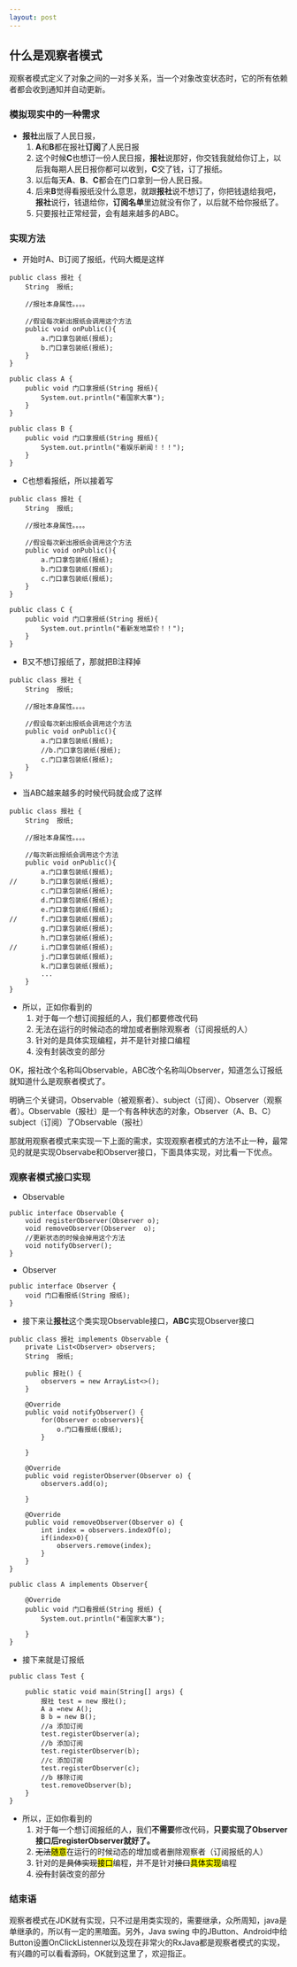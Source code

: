 ```yaml
---
layout: post
---
```


##	什么是观察者模式 

观察者模式定义了对象之间的一对多关系，当一个对象改变状态时，它的所有依赖者都会收到通知并自动更新。

###	模拟现实中的一种需求
* **报社**出版了人民日报，
	1. **A**和**B**都在报社**订阅**了人民日报
	1. 这个时候**C**也想订一份人民日报，**报社**说那好，你交钱我就给你订上，以后我每期人民日报你都可以收到，**C**交了钱，订了报纸。
	1. 以后每天**A**、**B**、**C**都会在门口拿到一份人民日报。
	1. 后来**B**觉得看报纸没什么意思，就跟**报社**说不想订了，你把钱退给我吧，**报社**说行，钱退给你，**订阅名单**里边就没有你了，以后就不给你报纸了。
	1. 只要报社正常经营，会有越来越多的ABC。


###	实现方法  

* 开始时A、B订阅了报纸，代码大概是这样  

```
public class 报社 {
	String  报纸;
	
	//报社本身属性。。。。
	
	//假设每次新出报纸会调用这个方法
	public void onPublic(){
		a.门口拿包装纸(报纸);
		b.门口拿包装纸(报纸);
	}
}

public class A {
	public void 门口拿报纸(String 报纸){
		System.out.println("看国家大事");
	}
}

public class B {
	public void 门口拿报纸(String 报纸){
		System.out.println("看娱乐新闻！！！");
	}
}
```
* C也想看报纸，所以接着写

```
public class 报社 {
	String  报纸;
	
	//报社本身属性。。。。
	
	//假设每次新出报纸会调用这个方法
	public void onPublic(){
		a.门口拿包装纸(报纸);
		b.门口拿包装纸(报纸);
		c.门口拿包装纸(报纸);
	}
}

public class C {
	public void 门口拿报纸(String 报纸){
		System.out.println("看新发地菜价！！");
	}
}
```

* B又不想订报纸了，那就把B注释掉

```
public class 报社 {
	String  报纸;
	
	//报社本身属性。。。。
	
	//假设每次新出报纸会调用这个方法
	public void onPublic(){
		a.门口拿包装纸(报纸);
		//b.门口拿包装纸(报纸);
		c.门口拿包装纸(报纸);
	}
}
```

* 当ABC越来越多的时候代码就会成了这样

```
public class 报社 {
	String  报纸;
	
	//报社本身属性。。。。
	
	//每次新出报纸会调用这个方法
	public void onPublic(){
		a.门口拿包装纸(报纸);
//		b.门口拿包装纸(报纸);
		c.门口拿包装纸(报纸);
		d.门口拿包装纸(报纸);
		e.门口拿包装纸(报纸);
//		f.门口拿包装纸(报纸);
		g.门口拿包装纸(报纸);
		h.门口拿包装纸(报纸);
//		i.门口拿包装纸(报纸);
		j.门口拿包装纸(报纸);
		k.门口拿包装纸(报纸);
		...
	}
}
```


* 所以，正如你看到的  
	1. 对于每一个想订阅报纸的人，我们都要修改代码   
	1. 无法在运行的时候动态的增加或者删除观察者（订阅报纸的人）  
	1. 针对的是具体实现编程，并不是针对接口编程  
	1. 没有封装改变的部分

OK，报社改个名称叫Observable，ABC改个名称叫Observer，知道怎么订报纸就知道什么是观察者模式了。

明确三个关键词，Observable（被观察者）、subject（订阅）、Observer（观察者）。Observable（报社）是一个有各种状态的对象，Observer（A、B、C）subject（订阅）了Observable（报社）

那就用观察者模式来实现一下上面的需求，实现观察者模式的方法不止一种，最常见的就是实现Observabe和Observer接口，下面具体实现，对比看一下优点。


###	观察者模式接口实现

* Observable

```
public interface Observable {
	void registerObserver(Observer o);
	void removeObserver(Observer  o);
	//更新状态的时候会掉用这个方法
	void notifyObserver();
}
```

* Observer

```
public interface Observer {
	void 门口看报纸(String 报纸);
}
```

* 接下来让**报社**这个类实现Observable接口，**ABC**实现Observer接口

```
public class 报社 implements Observable {
	private List<Observer> observers;
	String  报纸;
	
	public 报社() {
		observers = new ArrayList<>();
	}
	
	@Override
	public void notifyObserver() {
		for(Observer o:observers){
			o.门口看报纸(报纸);
		}
		
	}
	
	@Override
	public void registerObserver(Observer o) {
		observers.add(o);
		
	}
	
	@Override
	public void removeObserver(Observer o) {
		int index = observers.indexOf(o);
		if(index>0){
			observers.remove(index);
		}
	}
}
```

```
public class A implements Observer{
	
	@Override
	public void 门口看报纸(String 报纸) {
		System.out.println("看国家大事");
		
	}
}
```

* 接下来就是订报纸

```
public class Test {

	public static void main(String[] args) {
		报社 test = new 报社();
		A a =new A();
		B b = new B();
		//a 添加订阅
		test.registerObserver(a);
		//b 添加订阅
		test.registerObserver(b);
		//c 添加订阅
		test.registerObserver(c);
		//b 移除订阅
		test.removeObserver(b);
	}
}
```
* 所以，正如你看到的  
	1. 对于每一个想订阅报纸的人，我们**不需要**修改代码，**只要实现了Observer接口后registerObserver就好了。**   
	1. <del>无法</del><mark>随意</mark>在运行的时候动态的增加或者删除观察者（订阅报纸的人）  
	1. 针对的是<del>具体实现</del><mark>接口</mark>编程，并不是针对<del>接口</del><mark>具体实现</mark>编程  
	1. <del>没有</del>封装改变的部分

### 结束语
观察者模式在JDK就有实现，只不过是用类实现的，需要继承，众所周知，java是单继承的，所以有一定的黑暗面。另外，Java swing 中的JButton、Android中给Button设置OnClickListenner以及现在非常火的RxJava都是观察者模式的实现，有兴趣的可以看看源码，OK就到这里了，欢迎指正。